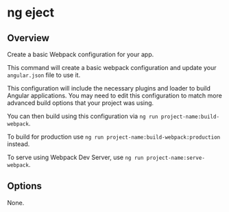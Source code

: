 <!-- Links in /docs/documentation should NOT have \`.md\` at the end, because they end up in our wiki at release. -->

# ng eject

## Overview
Create a basic Webpack configuration for your app.

This command will create a basic webpack configuration and update your `angular.json` file to use it.

This configuration will include the necessary plugins and loader to build Angular applications.
You may need to edit this configuration to match more advanced build options that your project was using.

You can then build using this configuration via `ng run project-name:build-webpack`.

To build for production use `ng run project-name:build-webpack:production` instead.

To serve using Webpack Dev Server, use `ng run project-name:serve-webpack`.

## Options
None.
